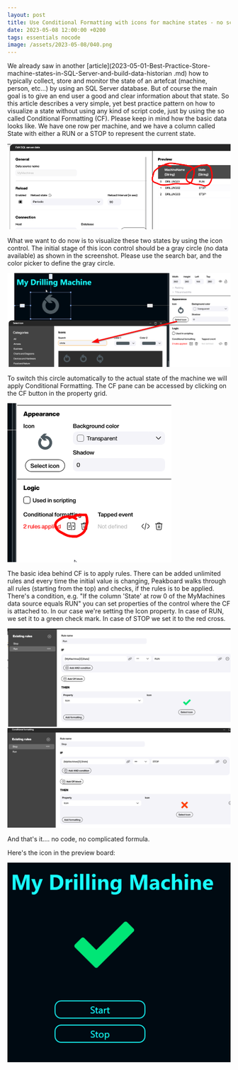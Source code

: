 ```yaml
---
layout: post
title: Use Conditional Formatting with icons for machine states - no script, no code
date: 2023-05-08 12:00:00 +0200
tags: essentials nocode
image: /assets/2023-05-08/040.png
---
```



We already saw in another [article](2023-05-01-Best-Practice-Store-machine-states-in-SQL-Server-and-build-data-historian .md) how to typically collect, store and monitor the state of an artefcat (machine, person, etc...) by using an SQL Server database. But of course the main goal is to give an end user a good and clear information about that state. So this article describes a very simple, yet best practice pattern on how to visualize a state without using any kind of script code, just by using the so called Conditional Formatting (CF).
Please keep in mind how the basic data looks like. We have one row per machine, and we have a column called State with either a RUN or a STOP to represent the current state.

![image](/assets/2023-05-08/010.png)

What we want to do now is to visualize these two states by using the icon control.
The initial stage of this icon control should be a gray circle (no data available) as shown in the screenshot. Please use the search bar, and the color picker to define the gray circle. 

![image](/assets/2023-05-08/020.png)

To switch this circle automatically to the actual state of the machine we will apply Conditional Formatting. The CF pane can be accessed by clicking on the CF button in the property grid.

![image](/assets/2023-05-08/030.png)

The basic idea behind CF is to apply rules. There can be added unlimited rules and every time the initial value is changing, Peakboard walks through all rules (starting from the top) and checks, if the rules is to be applied. There's a condition, e.g. "If the column 'State' at row 0 of the MyMachines data source equals RUN" you can set properties of the control where the CF is attached to. In our case we're setting the Icon property. In case of RUN, we set it to a green check mark. In case of STOP we set it to the red cross.

![image](/assets/2023-05-08/040.png)
![image](/assets/2023-05-08/041.png)

And that's it.... no code, no complicated formula.

Here's the icon in the preview board:

![image](/assets/2023-05-08/050.png)

